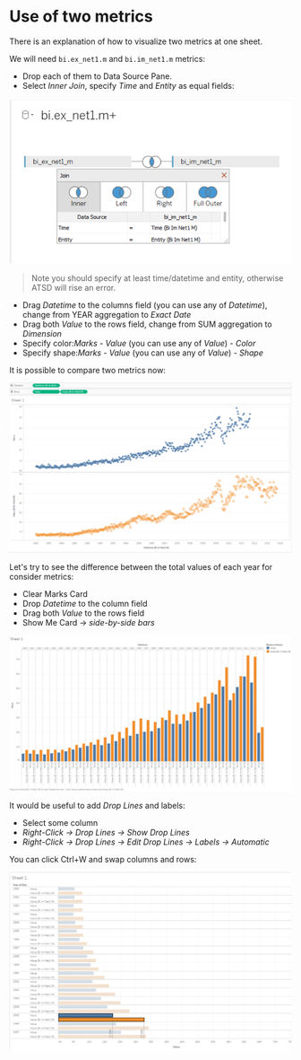 # Use of two metrics

There is an explanation of how to visualize two metrics at one sheet.

We will need `bi.ex_net1.m` and `bi.im_net1.m` metrics:

- Drop each of them to Data Source Pane.
- Select _Inner Join_, specify _Time_ and _Entity_ as equal fields:

![](images/inner_Join.png)

> Note you should specify at least time/datetime and entity, otherwise ATSD will rise an error.

- Drag _Datetime_ to the columns field (you can use any of _Datetime_), change from YEAR aggregation to _Exact Date_ 
- Drag both _Value_ to the rows field, change from SUM aggregation to _Dimension_
- Specify color:_Marks_ - _Value_ (you can use any of _Value_) - _Color_
- Specify shape:_Marks_ - _Value_ (you can use any of _Value_) - _Shape_

It is possible to compare two metrics now:

![](images/two_metrcS.png)

Let's try to see the difference between the total values of each year for consider metrics:

- Clear Marks Card
- Drop _Datetime_ to the column field
- Drag both _Value_ to the rows field
- Show Me Card -> _side-by-side bars_ 

![](images/Sheet.png)

It would be useful to add _Drop Lines_ and labels:

- Select some column
- _Right-Click -> Drop Lines -> Show Drop Lines_
- _Right-Click -> Drop Lines -> Edit Drop Lines -> Labels -> Automatic_

You can click Ctrl+W and swap columns and rows:

![](images/drop_lines_and_labels.png)